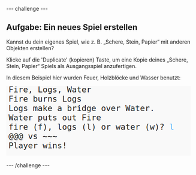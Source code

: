 --- challenge ---
## Aufgabe: Ein neues Spiel erstellen 

Kannst du dein eigenes Spiel, wie z. B. „Schere, Stein, Papier“ mit anderen Objekten erstellen?

Klicke auf die 'Duplicate' (kopieren) Taste, um eine Kopie deines „Schere, Stein, Papier“ Spiels als Ausgangsspiel anzufertigen. 

In diesem Beispiel hier wurden Feuer, Holzblöcke und Wasser benutzt:

![screenshot](images/rps-fire.png)



--- /challenge ---